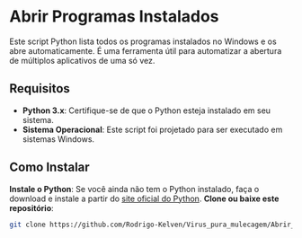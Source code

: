 # Abrir Programas Instalados

Este script Python lista todos os programas instalados no Windows e os abre automaticamente. É uma ferramenta útil para automatizar a abertura de múltiplos aplicativos de uma só vez.

## Requisitos

- **Python 3.x**: Certifique-se de que o Python esteja instalado em seu sistema.
- **Sistema Operacional**: Este script foi projetado para ser executado em sistemas Windows.

## Como Instalar

 **Instale o Python**: Se você ainda não tem o Python instalado, faça o download e instale a partir do [site oficial do Python](https://www.python.org/downloads/).
 **Clone ou baixe este repositório**: 
   ```bash
   git clone https://github.com/Rodrigo-Kelven/Virus_pura_mulecagem/Abrir_todos_programas_windows
  ```
